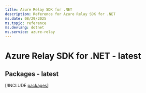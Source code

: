 ```yaml
---
title: Azure Relay SDK for .NET
description: Reference for Azure Relay SDK for .NET
ms.date: 08/29/2025
ms.topic: reference
ms.devlang: dotnet
ms.service: azure-relay
---
```

# Azure Relay SDK for .NET - latest
## Packages - latest
[!INCLUDE [packages](relay-index.md)]